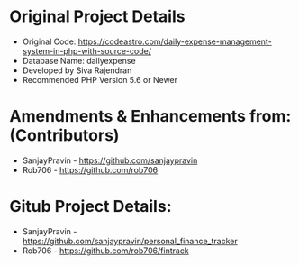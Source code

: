 # Original Project Details

- Original Code: https://codeastro.com/daily-expense-management-system-in-php-with-source-code/
- Database Name: dailyexpense
- Developed by Siva Rajendran
- Recommended PHP Version 5.6 or Newer

# Amendments & Enhancements from: (Contributors)

- SanjayPravin - https://github.com/sanjaypravin
- Rob706 - https://github.com/rob706

# Gitub Project Details:

- SanjayPravin - https://github.com/sanjaypravin/personal_finance_tracker
- Rob706 - https://github.com/rob706/fintrack
